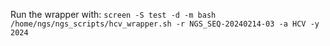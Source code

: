 Run the wrapper with: `screen -S test -d -m bash /home/ngs/ngs_scripts/hcv_wrapper.sh -r NGS_SEQ-20240214-03 -a HCV -y 2024`
